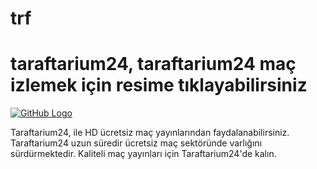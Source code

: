 # trf
# taraftarium24, taraftarium24 maç izlemek için resime tıklayabilirsiniz 

[![GitHub Logo](https://github.com/user-attachments/assets/b0b486c7-60cc-42ec-967b-327edba340ab)](https://t.me/calimacizle)

Taraftarium24, ile HD ücretsiz maç yayınlarından faydalanabilirsiniz. Taraftarium24 uzun süredir ücretsiz maç sektöründe varlığını sürdürmektedir. Kaliteli maç yayınları için Taraftarium24'de kalın.
